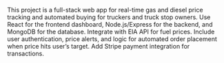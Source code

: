 <!-- Use this file to provide workspace-specific custom instructions to Copilot. For more details, visit https://code.visualstudio.com/docs/copilot/copilot-customization#_use-a-githubcopilotinstructionsmd-file -->

This project is a full-stack web app for real-time gas and diesel price tracking and automated buying for truckers and truck stop owners. Use React for the frontend dashboard, Node.js/Express for the backend, and MongoDB for the database. Integrate with EIA API for fuel prices. Include user authentication, price alerts, and logic for automated order placement when price hits user’s target. Add Stripe payment integration for transactions.
